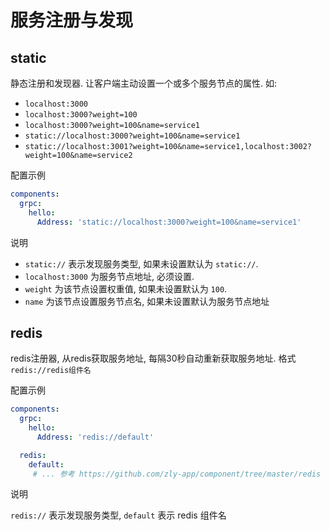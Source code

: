 
# 服务注册与发现

## static

静态注册和发现器. 让客户端主动设置一个或多个服务节点的属性. 如:

+ ```localhost:3000```
+ ```localhost:3000?weight=100```
+ ```localhost:3000?weight=100&name=service1```
+ ```static://localhost:3000?weight=100&name=service1```
+ ```static://localhost:3001?weight=100&name=service1,localhost:3002?weight=100&name=service2```

配置示例

```yaml
components:
  grpc:
    hello:
      Address: 'static://localhost:3000?weight=100&name=service1'
```

说明

+ `static://` 表示发现服务类型, 如果未设置默认为 `static://`.
+ `localhost:3000` 为服务节点地址, 必须设置.
+ `weight` 为该节点设置权重值, 如果未设置默认为 `100`.
+ `name` 为该节点设置服务节点名, 如果未设置默认为服务节点地址

## redis

redis注册器, 从redis获取服务地址, 每隔30秒自动重新获取服务地址. 格式 `redis://redis组件名`

配置示例

```yaml
components:
  grpc:
    hello:
      Address: 'redis://default'

  redis:
    default:
     # ... 参考 https://github.com/zly-app/component/tree/master/redis
```

说明

`redis://` 表示发现服务类型, `default` 表示 redis 组件名

